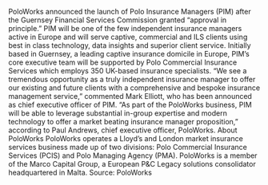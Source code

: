 PoloWorks announced the launch of Polo Insurance Managers (PIM) after the Guernsey Financial Services Commission granted “approval in principle.”
PIM will be one of the few independent insurance managers active in Europe and will serve captive, commercial and ILS clients using best in class technology, data insights and superior client service. Initially based in Guernsey, a leading captive insurance domicile in Europe, PIM’s core executive team will be supported by Polo Commercial Insurance Services which employs 350 UK-based insurance specialists.
“We see a tremendous opportunity as a truly independent insurance manager to offer our existing and future clients with a comprehensive and bespoke insurance management service,” commented Mark Elliott, who has been announced as chief executive officer of PIM.
“As part of the PoloWorks business, PIM will be able to leverage substantial in-group expertise and modern technology to offer a market beating insurance manager proposition,” according to Paul Andrews, chief executive officer, PoloWorks.
About PoloWorks
PoloWorks operates a Lloyd’s and London market insurance services business made up of two divisions: Polo Commercial Insurance Services (PCIS) and Polo Managing Agency (PMA). PoloWorks is a member of the Marco Capital Group, a European P&C Legacy solutions consolidator headquartered in Malta.
Source: PoloWorks
